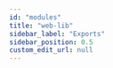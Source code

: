 ```yaml
---
id: "modules"
title: "web-lib"
sidebar_label: "Exports"
sidebar_position: 0.5
custom_edit_url: null
---
```


